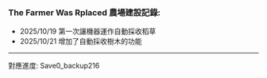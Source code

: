 ### The Farmer Was Rplaced 農場建設記錄:
- 2025/10/19 第一次讓機器運作自動採收稻草
- 2025/10/21 增加了自動採收樹木的功能

---
對應進度: Save0_backup216